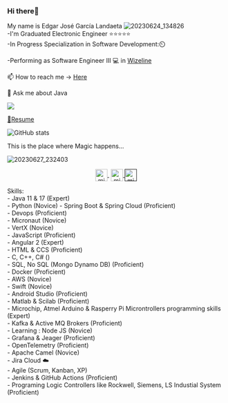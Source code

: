 ### Hi there👋

My name is Edgar José García Landaeta
![20230624_134826](https://github.com/edgar643/edgar643/assets/54609461/af15e5f3-2960-41ad-8963-c13d818e02d5) <br>
-I'm Graduated Electronic Engineer :star::star::star::star::star: <br>
-In Progress Specialization in Software Development:⏲️

-Performing as Software Engineer III :computer: in [Wizeline](https://www.wizeline.com/)

📫 How to reach me -> [Here](https://bit.ly/3ZR8FrP)

💬 Ask me about Java
 <div>
   <a href="https://www.codewars.com/users/edgar643"><img src="https://www.codewars.com/users/edgar643/badges/small">
 </div>
     
📘[Resume](https://github.com/edgar643/edgar643/files/10486104/CV.Edgar.Garcia.ENG.pdf)

![GitHub stats](https://github-readme-stats.vercel.app/api?username=edgar643&show_icons=true&theme=dark)

This is the place where Magic happens...

![20230627_232403](https://github.com/edgar643/edgar643/assets/54609461/e0a7897d-014c-4717-944b-4146ad9cfc8e)
<br>
<p align="center">
     <a href="https://www.youtube.com/channel/UCRQmogD06nB3yxXnZEV2iIw" target="blank" style='margin-right:4px'>
    <img align="center" src="https://cdn.jsdelivr.net/npm/simple-icons@3.0.1/icons/youtube.svg" alt="midudev" height="28px" width="28px" />
  </a>
  <a href="https://instagram.com/edgar_garcia643" target="blank">
    <img align="center" src="https://cdn.jsdelivr.net/npm/simple-icons@3.0.1/icons/instagram.svg" alt="midu.dev" height="28px" width="28px" />
  </a>
  <a href="" target="blank">
    <img align="center" src="https://cdn.jsdelivr.net/npm/simple-icons@3.0.1/icons/twitter.svg" alt="midudev" height="28px" width="28px" />
  </a>
</p>
Skills:
<br>
- Java 11 & 17 (Expert) <br>
- Python (Novice)
- Spring Boot & Spring Cloud (Proficient)<br>
- Devops (Proficient)<br>
- Micronaut (Novice)<br>
- VertX (Novice)<br>
- JavaScript (Proficient)<br>
- Angular 2 (Expert)<br>
- HTML & CCS (Proficient)<br>
- C, C++, C# ()<br>
- SQL, No SQL (Mongo Dynamo DB) (Proficient)<br>
- Docker (Proficient)<br>
- AWS (Novice)<br>
- Swift (Novice) <br>
- Android Studio (Proficient) <br>
- Matlab & Scilab (Proficient) <br>
- Microchip, Atmel Arduino & Rasperry Pi Microntrollers programming skills (Expert)<br>
- Kafka & Active MQ Brokers (Proficient)<br>
- Learning  : Node JS (Novice)<br>
- Grafana & Jeager (Proficient) <br>
- OpenTelemetry (Proficient)<br>
- Apache Camel (Novice)<br>
- Jira Cloud ☁️ <br>
- Agile (Scrum, Kanban, XP)<br>
- Jenkins & GitHub Actions (Proficient)<br>
- Programing Logic Controllers like Rockwell, Siemens, LS Industial System (Proficient)<br>
<br>
<!--**edgar643/edgar643** is a ✨ _special_ ✨ repository because its `README.md` (this file) appears on your GitHub profile.-->
